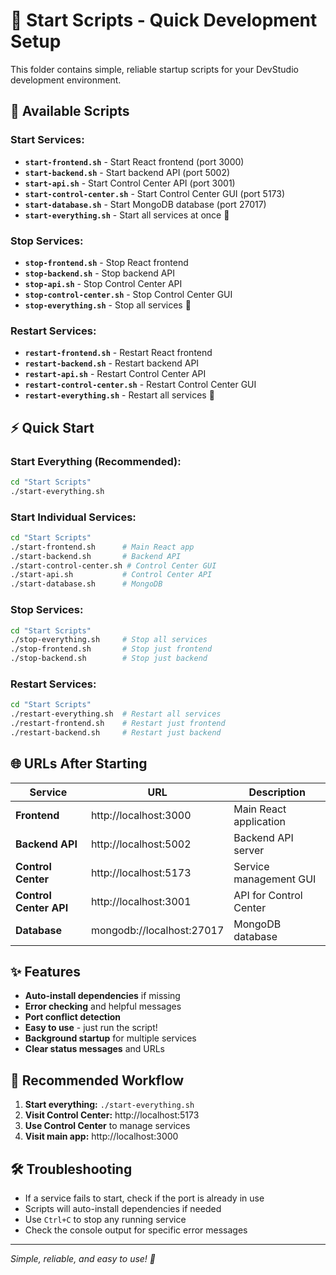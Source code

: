 # 🚀 Start Scripts - Quick Development Setup

This folder contains simple, reliable startup scripts for your DevStudio development environment.

## 📁 Available Scripts

### Start Services:
- **`start-frontend.sh`** - Start React frontend (port 3000)
- **`start-backend.sh`** - Start backend API (port 5002)
- **`start-api.sh`** - Start Control Center API (port 3001)
- **`start-control-center.sh`** - Start Control Center GUI (port 5173)
- **`start-database.sh`** - Start MongoDB database (port 27017)
- **`start-everything.sh`** - Start all services at once 🎯

### Stop Services:
- **`stop-frontend.sh`** - Stop React frontend
- **`stop-backend.sh`** - Stop backend API
- **`stop-api.sh`** - Stop Control Center API
- **`stop-control-center.sh`** - Stop Control Center GUI
- **`stop-everything.sh`** - Stop all services 🛑

### Restart Services:
- **`restart-frontend.sh`** - Restart React frontend
- **`restart-backend.sh`** - Restart backend API
- **`restart-api.sh`** - Restart Control Center API
- **`restart-control-center.sh`** - Restart Control Center GUI
- **`restart-everything.sh`** - Restart all services 🔄

## ⚡ Quick Start

### Start Everything (Recommended):
```bash
cd "Start Scripts"
./start-everything.sh
```

### Start Individual Services:
```bash
cd "Start Scripts"
./start-frontend.sh      # Main React app
./start-backend.sh       # Backend API
./start-control-center.sh # Control Center GUI
./start-api.sh           # Control Center API
./start-database.sh      # MongoDB
```

### Stop Services:
```bash
cd "Start Scripts"
./stop-everything.sh     # Stop all services
./stop-frontend.sh       # Stop just frontend
./stop-backend.sh        # Stop just backend
```

### Restart Services:
```bash
cd "Start Scripts"
./restart-everything.sh  # Restart all services
./restart-frontend.sh    # Restart just frontend
./restart-backend.sh     # Restart just backend
```

## 🌐 URLs After Starting

| Service | URL | Description |
|---------|-----|-------------|
| **Frontend** | http://localhost:3000 | Main React application |
| **Backend API** | http://localhost:5002 | Backend API server |
| **Control Center** | http://localhost:5173 | Service management GUI |
| **Control Center API** | http://localhost:3001 | API for Control Center |
| **Database** | mongodb://localhost:27017 | MongoDB database |

## ✨ Features

- **Auto-install dependencies** if missing
- **Error checking** and helpful messages
- **Port conflict detection**
- **Easy to use** - just run the script!
- **Background startup** for multiple services
- **Clear status messages** and URLs

## 🎯 Recommended Workflow

1. **Start everything:** `./start-everything.sh`
2. **Visit Control Center:** http://localhost:5173
3. **Use Control Center** to manage services
4. **Visit main app:** http://localhost:3000

## 🛠️ Troubleshooting

- If a service fails to start, check if the port is already in use
- Scripts will auto-install dependencies if needed
- Use `Ctrl+C` to stop any running service
- Check the console output for specific error messages

---

*Simple, reliable, and easy to use! 🚀*